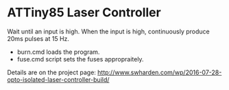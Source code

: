 # ATTiny85 Laser Controller

Wait until an input is high. When the input is high, continuously produce 20ms pulses at 15 Hz.

* burn.cmd loads the program. 
* fuse.cmd script sets the fuses appropraitely.

Details are on the project page:
http://www.swharden.com/wp/2016-07-28-opto-isolated-laser-controller-build/